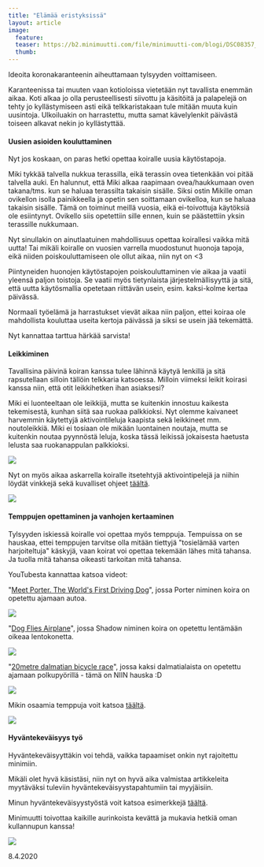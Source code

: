 ```yaml
---
title: "Elämää eristyksissä"
layout: article
image:
  feature:
  teaser: https://b2.minimuutti.com/file/minimuutti-com/blogi/DSC08357_1-245px.jpg
  thumb:
---
```


Ideoita koronakaranteenin aiheuttamaan tylsyyden voittamiseen.

Karanteenissa tai muuten vaan kotioloissa vietetään nyt tavallista enemmän aikaa. Koti alkaa jo olla perusteellisesti siivottu ja käsitöitä ja palapelejä on tehty jo kyllästymiseen asti eikä telkkaristakaan tule mitään muuta kuin uusintoja. Ulkoiluakin on harrastettu, mutta samat kävelylenkit päivästä toiseen alkavat nekin jo kyllästyttää.

#### Uusien asioiden kouluttaminen

Nyt jos koskaan, on paras hetki opettaa koiralle uusia käytöstapoja.

Miki tykkää talvella nukkua terassilla, eikä terassin ovea tietenkään voi pitää talvella auki. En halunnut, että Miki alkaa raapimaan ovea/haukkumaan oven takana/tms. kun se haluaa terassilta takaisin sisälle. Siksi ostin Mikille oman ovikellon isolla painikkeella ja opetin sen soittamaan ovikelloa, kun se haluaa takaisin sisälle. Tämä on toiminut meillä vuosia, eikä ei-toivottuja käytöksiä ole esiintynyt. Ovikello siis opetettiin sille ennen, kuin se päästettiin yksin terassille nukkumaan.

Nyt sinullakin on ainutlaatuinen mahdollisuus opettaa koirallesi vaikka mitä uutta! Tai mikäli koiralle on vuosien varrella muodostunut huonoja tapoja, eikä niiden poiskouluttamiseen ole ollut aikaa, niin nyt on <3

Piintyneiden huonojen käytöstapojen poiskouluttaminen vie aikaa ja vaatii yleensä paljon toistoja. Se vaatii myös tietynlaista järjestelmällisyyttä ja sitä, että uutta käytösmallia opetetaan riittävän usein, esim. kaksi-kolme kertaa päivässä.

Normaali työelämä ja harrastukset vievät aikaa niin paljon, ettei koiraa ole mahdollista kouluttaa useita kertoja päivässä ja siksi se usein jää tekemättä. 

Nyt kannattaa tarttua härkää sarvista!

#### Leikkiminen

Tavallisina päivinä koiran kanssa tulee lähinnä käytyä lenkillä ja sitä rapsutellaan silloin tällöin telkkaria katsoessa. Milloin viimeksi leikit koirasi kanssa niin, että otit leikkihetken ihan asiaksesi?

Miki ei luonteeltaan ole leikkijä, mutta se kuitenkin innostuu kaikesta tekemisestä, kunhan siitä saa ruokaa palkkioksi. Nyt olemme kaivaneet harvemmin käytettyjä aktivointileluja kaapista sekä leikkineet mm. noutoleikkiä. Miki ei tosiaan ole mikään luontainen noutaja, mutta se kuitenkin noutaa pyynnöstä leluja, koska tässä leikissä jokaisesta haetusta lelusta saa ruokanappulan palkkioksi.

![](https://b2.minimuutti.com/file/minimuutti-com/blogi/DSC59046-800px.jpg)

Nyt on myös aikaa askarrella koiralle itsetehtyjä aktivointipelejä ja niihin löydät vinkkejä sekä kuvalliset ohjeet [täältä](http://https://minimuutti.com/aktivointi/).

![](https://b2.minimuutti.com/file/minimuutti-com/blogi/DSC51366-800px.jpg)

#### Temppujen opettaminen ja vanhojen kertaaminen

Tylsyyden iskiessä koiralle voi opettaa myös temppuja. Tempuissa on se hauskaa, ettei temppujen tarvitse olla mitään tiettyjä "tosielämää varten harjoiteltuja" käskyjä, vaan koirat voi opettaa tekemään lähes mitä tahansa. Ja tuolla mitä tahansa oikeasti tarkoitan mitä tahansa.

YouTubesta kannattaa katsoa videot:

"[Meet Porter. The World's First Driving Dog](https://www.youtube.com/watch?v=BWAK0J8Uhzk)", jossa Porter niminen koira on opetettu ajamaan autoa.

[![](https://b2.minimuutti.com/file/minimuutti-com/blogi/Porter.jpg)](https://www.youtube.com/watch?v=BWAK0J8Uhzk)

"[Dog Flies Airplane](https://www.youtube.com/watch?v=82DoCawpJCE)", jossa Shadow niminen koira on opetettu lentämään oikeaa lentokonetta.

[![](https://b2.minimuutti.com/file/minimuutti-com/blogi/Shadow.jpg)](https://www.youtube.com/watch?v=82DoCawpJCE)

"[20metre dalmatian bicycle race](https://www.youtube.com/watch?v=u4pmdMQ9nNA)", jossa kaksi dalmatialaista on opetettu ajamaan polkupyörillä - tämä on NIIN hauska :D

[![](https://b2.minimuutti.com/file/minimuutti-com/blogi/Dalmatian-race.jpg)](https://www.youtube.com/watch?v=u4pmdMQ9nNA)

Mikin osaamia temppuja voit katsoa [täältä](https://minimuutti.com/temput/mikin-osaamat-temput/).

![](https://b2.minimuutti.com/file/minimuutti-com/blogi/High5-800px.jpg)

#### Hyväntekeväisyys työ

Hyväntekeväisyyttäkin voi tehdä, vaikka tapaamiset onkin nyt rajoitettu minimiin.

Mikäli olet hyvä käsistäsi, niin nyt on hyvä aika valmistaa artikkeleita myytäväksi tuleviin hyväntekeväisyystapahtumiin tai myyjäisiin.

Minun hyväntekeväisyystyöstä voit katsoa esimerkkejä [täältä](https://minimuutti.com/blogi/joulutervehdys/).

Minimuutti toivottaa kaikille aurinkoista kevättä ja mukavia hetkiä oman kullannupun kanssa!

![](https://b2.minimuutti.com/file/minimuutti-com/blogi/DSC23474-800px.jpg)


8.4.2020